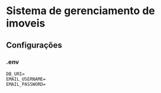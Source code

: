 # Sistema de gerenciamento de imoveis
## Configurações

### .env
```
DB_URI=
EMAIL_USERNAME=
EMAIL_PASSWORD=
```
